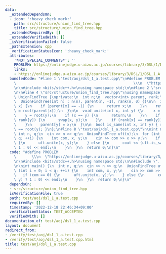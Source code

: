 ```yaml
---
data:
  _extendedDependsOn:
  - icon: ':heavy_check_mark:'
    path: src/structure/union_find_tree.hpp
    title: src/structure/union_find_tree.hpp
  _extendedRequiredBy: []
  _extendedVerifiedWith: []
  _isVerificationFailed: false
  _pathExtension: cpp
  _verificationStatusIcon: ':heavy_check_mark:'
  attributes:
    '*NOT_SPECIAL_COMMENTS*': ''
    PROBLEM: https://onlinejudge.u-aizu.ac.jp/courses/library/3/DSL/1/DSL_1_A
    links:
    - https://onlinejudge.u-aizu.ac.jp/courses/library/3/DSL/1/DSL_1_A
  bundledCode: "#line 1 \"test/aoj/dsl_1_a.test.cpp\"\n#define PROBLEM           \
    \                                                     \\\n  \"https://onlinejudge.u-aizu.ac.jp/courses/library/3/DSL/1/DSL_1_A\"\
    \n\n#include <bits/stdc++.h>\nusing namespace std;\n\n#line 2 \"src/structure/union_find_tree.hpp\"\
    \n\n#line 4 \"src/structure/union_find_tree.hpp\"\nusing namespace std;\n\nstruct\
    \ UnionFindTree {\nprivate:\n  int n;\n  vector<int> parent, rank;\n\npublic:\n\
    \  UnionFindTree(int n) : n(n), parent(n, -1), rank(n, 0) {}\n\n  int root(int\
    \ x) {\n    if (parent[x] == -1) {\n      return x;\n    }\n    return parent[x]\
    \ = root(parent[x]);\n  }\n\n  void unite(int x, int y) {\n    x = root(x);\n\
    \    y = root(y);\n    if (x == y) {\n      return;\n    }\n    if (rank[x] <\
    \ rank[y]) {\n      swap(x, y);\n    }\n    if (rank[x] == rank[y]) {\n      ++rank[x];\n\
    \    }\n    parent[y] = x;\n  }\n\n  bool is_same(int x, int y) { return root(x)\
    \ == root(y); }\n};\n#line 8 \"test/aoj/dsl_1_a.test.cpp\"\n\nint main() {\n \
    \ int n, q;\n  cin >> n >> q;\n  UnionFindTree uft(n);\n  for (int i = 0; i <\
    \ q; ++i) {\n    int com, x, y;\n    cin >> com >> x >> y;\n    if (com == 0)\
    \ {\n      uft.unite(x, y);\n    } else {\n      cout << (uft.is_same(x, y) ?\
    \ 1 : 0) << endl;\n    }\n  }\n  return 0;\n}\n"
  code: "#define PROBLEM                                                         \
    \       \\\n  \"https://onlinejudge.u-aizu.ac.jp/courses/library/3/DSL/1/DSL_1_A\"\
    \n\n#include <bits/stdc++.h>\nusing namespace std;\n\n#include \"../../src/structure/union_find_tree.hpp\"\
    \n\nint main() {\n  int n, q;\n  cin >> n >> q;\n  UnionFindTree uft(n);\n  for\
    \ (int i = 0; i < q; ++i) {\n    int com, x, y;\n    cin >> com >> x >> y;\n \
    \   if (com == 0) {\n      uft.unite(x, y);\n    } else {\n      cout << (uft.is_same(x,\
    \ y) ? 1 : 0) << endl;\n    }\n  }\n  return 0;\n}\n"
  dependsOn:
  - src/structure/union_find_tree.hpp
  isVerificationFile: true
  path: test/aoj/dsl_1_a.test.cpp
  requiredBy: []
  timestamp: '2022-12-18 22:46:34+09:00'
  verificationStatus: TEST_ACCEPTED
  verifiedWith: []
documentation_of: test/aoj/dsl_1_a.test.cpp
layout: document
redirect_from:
- /verify/test/aoj/dsl_1_a.test.cpp
- /verify/test/aoj/dsl_1_a.test.cpp.html
title: test/aoj/dsl_1_a.test.cpp
---
```

